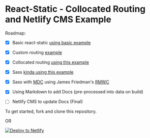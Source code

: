 # React-Static - Collocated Routing and Netlify CMS Example

Roadmap:

- [x] Basic react-static [using basic example][2]
- [x] Custom routing [example][3]
- [x] Collocated routing [using this example][4]
- [x] Sass [kinda using this example][5]
- [x] Sass with [MDC][6] using James Friedman's [RMWC][7]
- [x] Using Markdown to add Docs (pre-processed into data on build)
- [ ] Netlify CMS to update Docs (Final)


To get started, fork and clone this repository.

OR

[![Deploy to Netlify](https://www.netlify.com/img/deploy/button.svg)][1]

[1]: https://app.netlify.com/start/deploy?repository=https://github.com/talves/react-static-netlify-cms&amp;stack=cms
[2]: https://github.com/nozzle/react-static/tree/master/examples/blank
[3]: https://github.com/nozzle/react-static/tree/master/examples/custom-routing
[4]: https://github.com/talves/react-static-dynamic-menus
[5]: https://github.com/nozzle/react-static/tree/master/examples/sass
[6]: https://material.io/components/web/
[7]: https://github.com/jamesmfriedman/rmwc
